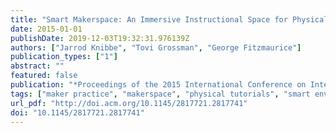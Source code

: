 ```yaml
---
title: "Smart Makerspace: An Immersive Instructional Space for Physical Tasks"
date: 2015-01-01
publishDate: 2019-12-03T19:32:31.976139Z
authors: ["Jarrod Knibbe", "Tovi Grossman", "George Fitzmaurice"]
publication_types: ["1"]
abstract: ""
featured: false
publication: "*Proceedings of the 2015 International Conference on Interactive Tabletops & Surfaces*"
tags: ["maker practice", "makerspace", "physical tutorials", "smart environment", "smart space"]
url_pdf: "http://doi.acm.org/10.1145/2817721.2817741"
doi: "10.1145/2817721.2817741"
---
```


